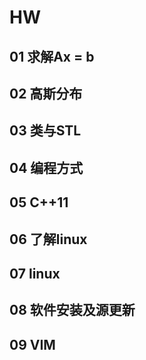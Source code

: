 <!--
 * @Author: zhanghao
 * @Date: 2022-09-08 15:42:50
 * @LastEditTime: 2022-09-08 17:56:02
 * @FilePath: /hao_slambook2/ch1/hw1.md
 * @Description: 
-->
# HW
## 01 求解Ax = b
## 02 高斯分布
## 03 类与STL
## 04 编程方式
## 05 C++11
## 06 了解linux
## 07 linux
## 08 软件安装及源更新
## 09 VIM